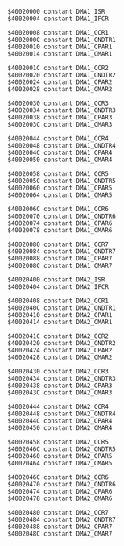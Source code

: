     $40020000 constant DMA1_ISR
    $40020004 constant DMA1_IFCR

    $40020008 constant DMA1_CCR1
    $4002000C constant DMA1_CNDTR1
    $40020010 constant DMA1_CPAR1
    $40020014 constant DMA1_CMAR1

    $4002001C constant DMA1_CCR2
    $40020020 constant DMA1_CNDTR2
    $40020024 constant DMA1_CPAR2
    $40020028 constant DMA1_CMAR2

    $40020030 constant DMA1_CCR3
    $40020034 constant DMA1_CNDTR3
    $40020038 constant DMA1_CPAR3
    $4002003C constant DMA1_CMAR3

    $40020044 constant DMA1_CCR4
    $40020048 constant DMA1_CNDTR4
    $4002004C constant DMA1_CPAR4
    $40020050 constant DMA1_CMAR4

    $40020058 constant DMA1_CCR5
    $4002005C constant DMA1_CNDTR5
    $40020060 constant DMA1_CPAR5
    $40020064 constant DMA1_CMAR5

    $4002006C constant DMA1_CCR6
    $40020070 constant DMA1_CNDTR6
    $40020074 constant DMA1_CPAR6
    $40020078 constant DMA1_CMAR6

    $40020080 constant DMA1_CCR7
    $40020084 constant DMA1_CNDTR7
    $40020088 constant DMA1_CPAR7
    $4002008C constant DMA1_CMAR7

    $40020400 constant DMA2_ISR
    $40020404 constant DMA2_IFCR

    $40020408 constant DMA2_CCR1
    $4002040C constant DMA2_CNDTR1
    $40020410 constant DMA2_CPAR1
    $40020414 constant DMA2_CMAR1

    $4002041C constant DMA2_CCR2
    $40020420 constant DMA2_CNDTR2
    $40020424 constant DMA2_CPAR2
    $40020428 constant DMA2_CMAR2

    $40020430 constant DMA2_CCR3
    $40020434 constant DMA2_CNDTR3
    $40020438 constant DMA2_CPAR3
    $4002043C constant DMA2_CMAR3

    $40020444 constant DMA2_CCR4
    $40020448 constant DMA2_CNDTR4
    $4002044C constant DMA2_CPAR4
    $40020450 constant DMA2_CMAR4

    $40020458 constant DMA2_CCR5
    $4002046C constant DMA2_CNDTR5
    $40020460 constant DMA2_CPAR5
    $40020464 constant DMA2_CMAR5

    $4002046C constant DMA2_CCR6
    $40020470 constant DMA2_CNDTR6
    $40020474 constant DMA2_CPAR6
    $40020478 constant DMA2_CMAR6

    $40020480 constant DMA2_CCR7
    $40020484 constant DMA2_CNDTR7
    $40020488 constant DMA2_CPAR7
    $4002048C constant DMA2_CMAR7
